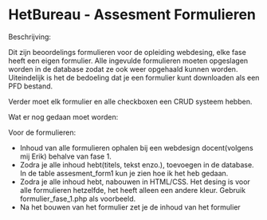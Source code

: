 # HetBureau - Assesment Formulieren 

Beschrijving:

Dit zijn beoordelings formulieren voor de opleiding webdesing, elke fase heeft een eigen formulier. Alle ingevulde formulieren moeten opgeslagen worden in de database zodat ze ook weer opgehaald kunnen worden. Uiteindelijk is het de bedoeling dat je een formulier kunt downloaden als een PFD bestand.

Verder moet elk formulier en alle checkboxen een CRUD systeem hebben.

Wat er nog gedaan moet worden:

Voor de formulieren:

- Inhoud van alle formulieren ophalen bij een webdesign docent(volgens mij Erik) behalve van fase 1.
- Zodra je alle inhoud hebt(titels, tekst enzo.), toevoegen in de database. In de table assesment_form1 kun je zien hoe ik het heb gedaan.
- Zodra je alle inhoud hebt, nabouwen in HTML/CSS. Het desing is voor alle formulieren hetzelfde, het heeft alleen een andere kleur. Gebruik   formulier_fase_1.php als voorbeeld.
- Na het bouwen van het formulier zet je de inhoud van het formulier